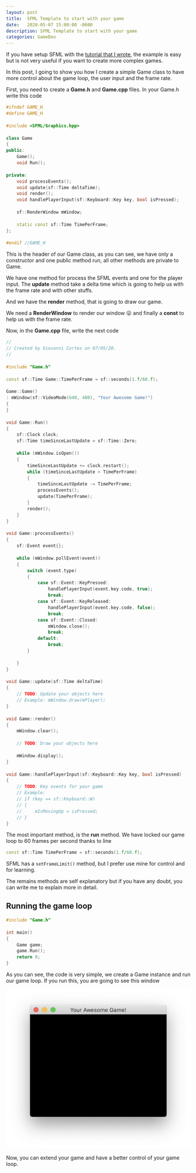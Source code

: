 ```yaml
---
layout: post
title:  SFML Template to start with your game
date:   2020-05-07 15:00:00 -0600
description: SFML Template to start with your game
categories: GameDev
---
```


If you have setup SFML  with the [tutorial that I wrote](sfml-2-5-1-setup-on-macos-with-clion), 
the example is easy but is not very useful if you want to create more complex games.

In this post, I going to show you how I create a simple Game class to have more control about the game loop, 
the user input and the frame rate.

First, you need to create a **Game.h** and **Game.cpp** files. In your Game.h write this code

```cpp
#ifndef GAME_H
#define GAME_H

#include <SFML/Graphics.hpp>

class Game
{
public:
    Game();
    void Run();

private:
    void processEvents();
    void update(sf::Time deltaTime);
    void render();
    void handlePlayerInput(sf::Keyboard::Key key, bool isPressed);

    sf::RenderWindow mWindow;

    static const sf::Time TimePerFrame;
};

#endif //GAME_H
```

This is the header of our Game class, as you can see, we have only a constructor and one public method run, all other methods are private to Game.

We have one method for process the SFML events and one for the player input. The **update** method take a delta 
time which is going to help us with the frame rate and with other stuffs.

And we have the **render** method, that is going to draw our game.

We need a **RenderWindow** to render our window 😛 and finally a **const** to help us with the frame rate.

Now, in the **Game.cpp** file, write the next code


```cpp
//
// Created by Giovanni Cortes on 07/05/20.
//

#include "Game.h"

const sf::Time Game::TimePerFrame = sf::seconds(1.f/60.f);

Game::Game()
: mWindow(sf::VideoMode(640, 480), "Your Awesome Game!")
{
}

void Game::Run()
{
    sf::Clock clock;
    sf::Time timeSinceLastUpdate = sf::Time::Zero;

    while (mWindow.isOpen())
    {
        timeSinceLastUpdate += clock.restart();
        while (timeSinceLastUpdate > TimePerFrame)
        {
            timeSinceLastUpdate -= TimePerFrame;
            processEvents();
            update(TimePerFrame);
        }
        render();
    }
}

void Game::processEvents()
{
    sf::Event event{};

    while (mWindow.pollEvent(event))
    {
        switch (event.type)
        {
            case sf::Event::KeyPressed:
                handlePlayerInput(event.key.code, true);
                break;
            case sf::Event::KeyReleased:
                handlePlayerInput(event.key.code, false);
                break;
            case sf::Event::Closed:
                mWindow.close();
                break;
            default:
                break;
        }

    }
}

void Game::update(sf::Time deltaTime)
{
    // TODO: Update your objects here
    // Example: mWindow.draw(mPlayer);
}

void Game::render()
{
    mWindow.clear();

    // TODO: Draw your objects here

    mWindow.display();
}

void Game::handlePlayerInput(sf::Keyboard::Key key, bool isPressed)
{
    // TODO: Key events for your game
    // Example:
    // if (key == sf::Keyboard::W)
    // {
    //     mIsMovingUp = isPressed;
    // }
}
```

The most important method, is the **run** method. We have locked our game loop to 60 frames per second thanks to line

```cpp
const sf::Time TimePerFrame = sf::seconds(1.f/60.f);
```

SFML has a `setFrameLimit()` method, but I prefer use mine for control and for learning.

The remains methods are self explanatory but if you have any doubt, you can write me to explain more in detail.


## Running the game loop

```cpp
#include "Game.h"

int main()
{
    Game game;
    game.Run();
    return 0;
}
```

As you can see, the code is very simple, we create a Game instance and run our game loop. If you run this, you are going to see this window

![running_SFML](/assets/img/gamedev/running_SFML.png)

Now, you can extend your game and have a better control of your game loop.
